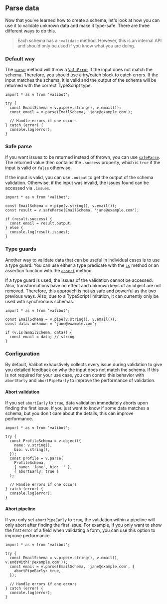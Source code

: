 Parse data
----------

Now that you've learned how to create a schema, let's look at how you can use it to validate unknown data and make it type-safe. There are three different ways to do this.

> Each schema has a `~validate` method. However, this is an internal API and should only be used if you know what you are doing.

### Default way

The [`parse`](../api/parse.md) method will throw a [`ValiError`](../api/ValiError.md) if the input does not match the schema. Therefore, you should use a try/catch block to catch errors. If the input matches the schema, it is valid and the output of the schema will be returned with the correct TypeScript type.

    import * as v from 'valibot';
    
    try {
      const EmailSchema = v.pipe(v.string(), v.email());
      const email = v.parse(EmailSchema, 'jane@example.com');
    
      // Handle errors if one occurs
    } catch (error) {
      console.log(error);
    }
    

### Safe parse

If you want issues to be returned instead of thrown, you can use [`safeParse`](../api/safeParse.md). The returned value then contains the `.success` property, which is `true` if the input is valid or `false` otherwise.

If the input is valid, you can use `.output` to get the output of the schema validation. Otherwise, if the input was invalid, the issues found can be accessed via `.issues`.

    import * as v from 'valibot';
    
    const EmailSchema = v.pipe(v.string(), v.email());
    const result = v.safeParse(EmailSchema, 'jane@example.com');
    
    if (result.success) {
      const email = result.output;
    } else {
      console.log(result.issues);
    }
    

### Type guards

Another way to validate data that can be useful in individual cases is to use a type guard. You can use either a type predicate with the [`is`](../api/is.md) method or an assertion function with the [`assert`](../api/assert.md) method.

If a type guard is used, the issues of the validation cannot be accessed. Also, transformations have no effect and unknown keys of an object are not removed. Therefore, this approach is not as safe and powerful as the two previous ways. Also, due to a TypeScript limitation, it can currently only be used with synchronous schemas.

    import * as v from 'valibot';
    
    const EmailSchema = v.pipe(v.string(), v.email());
    const data: unknown = 'jane@example.com';
    
    if (v.is(EmailSchema, data)) {
      const email = data; // string
    }
    

### Configuration

By default, Valibot exhaustively collects every issue during validation to give you detailed feedback on why the input does not match the schema. If this is not required for your use case, you can control this behavior with `abortEarly` and `abortPipeEarly` to improve the performance of validation.

#### Abort validation

If you set `abortEarly` to `true`, data validation immediately aborts upon finding the first issue. If you just want to know if some data matches a schema, but you don't care about the details, this can improve performance.

    import * as v from 'valibot';
    
    try {
      const ProfileSchema = v.object({
        name: v.string(),
        bio: v.string(),
      });
      const profile = v.parse(
        ProfileSchema,
        { name: 'Jane', bio: '' },
        { abortEarly: true }
      );
    
      // Handle errors if one occurs
    } catch (error) {
      console.log(error);
    }
    

#### Abort pipeline

If you only set `abortPipeEarly` to `true`, the validation within a pipeline will only abort after finding the first issue. For example, if you only want to show the first error of a field when validating a form, you can use this option to improve performance.

    import * as v from 'valibot';
    
    try {
      const EmailSchema = v.pipe(v.string(), v.email(), v.endsWith('@example.com'));
      const email = v.parse(EmailSchema, 'jane@example.com', {
        abortPipeEarly: true,
      });
    
      // Handle errors if one occurs
    } catch (error) {
      console.log(error);
    }